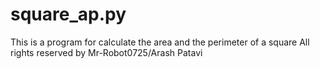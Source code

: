 # square_ap.py
This is a program for calculate the area and the perimeter of a square
All rights reserved by Mr-Robot0725/Arash Patavi

